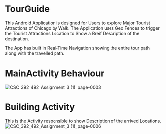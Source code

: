 # TourGuide
This Android Application is designed for Users to explore Major Tourist Attractions of Chicago by Walk. The Application uses Geo Fences to trigger the Tourist Attractions Location to Show a Breif Description of the destination.

The App has built in Real-Time Navigation showing the entire tour path along with the travelled path. 

# MainActivity Behaviour 
![CSC_392_492_Assignment_3 (1)_page-0003](https://github.com/Puneeth-Talluri/TourGuide/assets/157065289/bc58fb00-a065-44ec-977f-b339947c86a9)

# Building Activity 
This is the Activity responsible to show Description of the arrived Locations.
![CSC_392_492_Assignment_3 (1)_page-0006](https://github.com/Puneeth-Talluri/TourGuide/assets/157065289/c3de96a0-0b44-4958-9f8d-63d7a51a4e9a)
